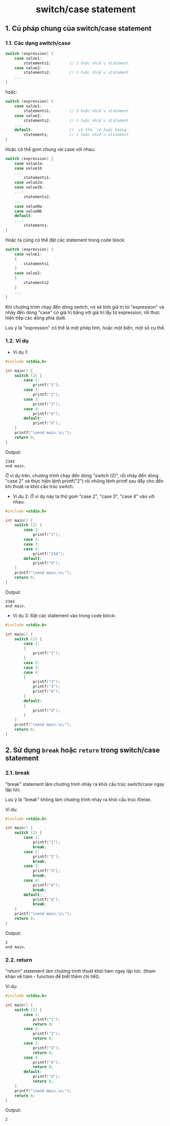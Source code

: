 # <p align="center">**switch/case statement**</p>

## **1. Cú pháp chung của switch/case statement**
### **1.1. Các dạng switch/case**
```C
switch (expression) {
    case value1:
        statements1;        // 1 hoặc nhiều statement
    case value2:
        statements2;        // 1 hoặc nhiều statement
    ...
}
```
hoặc:
```C
switch (expression) {
    case value1:
        statements1;        // 1 hoặc nhiều statement
    case value2:
        statements2;        // 1 hoặc nhiều statement
    ...
    default:                //  có thể có hoặc không
        statements;         // 1 hoặc nhiều statement
}
```
Hoặc có thể gom chung vài case với nhau:
```C
switch (expression) {
    case value1a:
    case value1b
    ...
        statements1;
    case value2a:
    case value2b:
    ...:
        statements2;
    ...
    case valueNa
    case valueNb
    default:
    ...:
        statements;
}
```
Hoặc ta cũng có thể đặt các statement trong code block:
```C
switch (expression) {
    case value1:
    {
        statements1
    }
    case value2:
    {
        statements2
    }
    ...
}
```

Khi chương trình chạy đến dòng switch, nó sẽ tính giá trị từ "expression" và nhảy đến dòng "case" có giá trị bằng với giá trị lấy từ expression, rồi thực hiện tiếp các dòng phía dưới. 

Lưu ý là "expression" có thể là một phép tính, hoặc một biến, một số cụ thể. 

### **1.2. Ví dụ**

- Ví dụ 1:

```C
#include <stdio.h>

int main() {
    switch (2) {
        case 1:
            printf("1");
        case 2:
            printf("2");
        case 3:
            printf("3");
        case 4:
            printf("4");
        default:
            printf("d");
    }
    printf("\nend main.\n;");
    return 0;
}
```
Output:
```
234d
end main.
```
Ở ví dụ trên, chương trình chạy đến dòng "switch (2)", rồi nhảy đến dòng "case 2" và thực hiện lệnh printf("2") rồi những lệnh printf sau đấy cho đến khi thoát ra khỏi cấu trúc switch.

- Ví dụ 2: Ở ví dụ này ta thử gom "case 2", "case 3", "case 4" vào với nhau:

```C
#include <stdio.h>

int main() {
    switch (2) {
        case 1:
            printf("1");
        case 2:
        case 3:
        case 4:
            printf("234");
        default:
            printf("d");
    }
    printf("\nend main.\n;");
    return 0;
}
```
Output:
```
234d
end main.
```

- Ví dụ 3: Đặt các statement vào trong code block:
```C
#include <stdio.h>

int main() {
    switch (2) {
        case 1:
        {
            printf("1");
        }
        case 2:
        case 3:
        case 4:
        {
            printf("2");
            printf("3");
            printf("4");
        }
        default:
        {
            printf("d");
        }
    }
    printf("\nend main.\n;");
    return 0;
}
```

## **2. Sử dụng `break` hoặc `return` trong switch/case statement** 

### **2.1. break**
"break" statement làm chương trình nhảy ra khỏi cấu trúc switch/case ngay lập tức.

Lưu ý là "break" không làm chương trình nhảy ra khỏi cấu trúc if/else.

Ví dụ:

```C
#include <stdio.h>

int main() {
    switch (2) {
        case 1:
            printf("1");
            break;
        case 2:
            printf("2");
            break;
        case 3:
            printf("3");
            break;
        case 4:
            printf("4");
            break;
        default:
            printf("d");
            break;
    }
    printf("\nend main.\n;");
    return 0;
}
```

Output:
```
2
end main.
```

### **2.2. return**
"return" statement làm chương trình thoát khỏi hàm ngay lập tức. (tham khảo về hàm - function để biết thêm chi tiết).

Ví dụ:
```C
#include <stdio.h>

int main() {
    switch (2) {
        case 1:
            printf("1");
            return 0;
        case 2:
            printf("2");
            return 0;
        case 3:
            printf("3");
            return 0;
        case 4:
            printf("4");
            return 0;
        default:
            printf("d");
            return 0;
    }
    printf("\nend main.\n;");
    return 0;
}
```

Output:
```
2
```